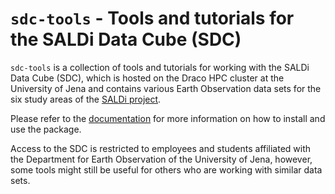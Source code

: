 # `sdc-tools` - Tools and tutorials for the SALDi Data Cube (SDC)

`sdc-tools` is a collection of tools and tutorials for working with the SALDi Data Cube (SDC), which is hosted on the 
Draco HPC cluster at the University of Jena and contains various Earth Observation data sets for the six study areas of 
the [SALDi project](https://www.saldi.uni-jena.de/en).

Please refer to the [documentation](https://jena-earth-observation-school.github.io/sdc-tools) for more information on
how to install and use the package.

Access to the SDC is restricted to employees and students affiliated with the Department for Earth Observation of the 
University of Jena, however, some tools might still be useful for others who are working with similar data sets.
